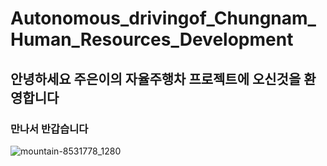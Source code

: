 # Autonomous_drivingof_Chungnam_Human_Resources_Development
## 안녕하세요 주은이의 자율주행차 프로젝트에 오신것을 환영합니다
### 만나서 반갑습니다
![mountain-8531778_1280](https://github.com/user-attachments/assets/71760bdf-14e4-4098-a70f-064602dd0185)
